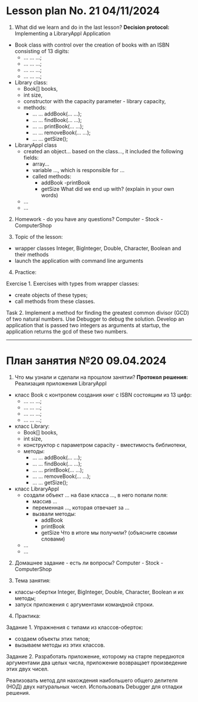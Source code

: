 # Lesson plan No. 21 04/11/2024

1. What did we learn and do in the last lesson?
   **Decision protocol:**
   Implementing a LibraryAppl Application
- Book class with control over the creation of books with an ISBN consisting of 13 digits:
  - ... ... ...;
  - ... ... ...;
  - ... ... ...;
  - ... ... ...;
- Library class:
  - Book[] books,
  - int size,
  - constructor with the capacity parameter - library capacity,
  - methods:
    - ... ... addBook(... ...);
    - ... ... findBook(... ...);
    - ... ... printBook(... ...);
    - ... ... removeBook(... ...);
    - ... ... getSize();
- LibraryAppl class
  - created an object... based on the class..., it included the following fields:
    - array...
    - variable ..., which is responsible for ...
    - called methods:
      - addBook
        -printBook
      - getSize
        What did we end up with? (explain in your own words)
  - ...
  - ...

2. Homework - do you have any questions?
   Computer - Stock - ComputerShop

3. Topic of the lesson:
- wrapper classes Integer, BigInteger, Double, Character, Boolean and their methods
- launch the application with command line arguments

4. Practice:

Exercise 1.
Exercises with types from wrapper classes:
- create objects of these types;
- call methods from these classes.

Task 2.
Implement a method for finding the greatest common divisor (GCD) of two natural numbers.
Use Debugger to debug the solution.
Develop an application that is passed two integers as arguments at startup,
the application returns the gcd of these two numbers.

---------------------------------

# План занятия №20 09.04.2024

1. Что мы узнали и сделали на прошлом занятии?
**Протокол решения:**
Реализация приложения LibraryAppl
- класс Book с контролем создания книг с ISBN состоящим из 13 цифр:
  - ... ... ...;
  - ... ... ...;
  - ... ... ...;
  - ... ... ...;
- класс Library:
  - Book[] books,
  - int size,
  - конструктор с параметром capacity - вместимость библиотеки,
  - методы:
    - ... ... addBook(... ...);
    - ... ... findBook(... ...);
    - ... ... printBook(... ...);
    - ... ... removeBook(... ...);
    - ... ... getSize();
- класс LibraryAppl
  - создали объект ... на базе класса ..., в него попали поля:
    - массив ...
    - переменная ..., которая отвечает за ...
    - вызвали методы:
      - addBook
      - printBook
      - getSize
Что в итоге мы получили? (объясните своими словами)
  - ...
  - ...

2. Домашнее задание - есть ли вопросы?
Computer - Stock - ComputerShop

3. Тема занятия:
- классы-обертки Integer, BigInteger, Double, Character, Boolean и их методы;
- запуск приложения с аргументами командной строки.

4. Практика:

Задание 1.
Упражнения с типами из классов-оберток:
- создаем объекты этих типов;
- вызываем методы из этих классов.

Задание 2.
Разработать приложение, которому на старте передаются аргументами два целых числа,
приложение возвращает произведение этих двух чисел.

Реализовать метод для нахождения наибольшего общего делителя (НОД) двух натуральных чисел.
Использовать Debugger для отладки решения.
